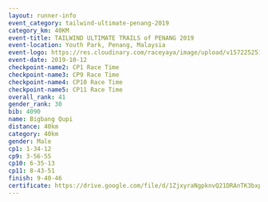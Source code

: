 ```yaml
---
layout: runner-info 
event_category: tailwind-ultimate-penang-2019 
category_km: 40KM 
event-title: TAILWIND ULTIMATE TRAILS of PENANG 2019 
event-location: Youth Park, Penang, Malaysia 
event-logo: https://res.cloudinary.com/raceyaya/image/upload/v1572252513/logo/utop-2019_h9tzys.jpg 
event-date: 2019-10-12 
checkpoint-name2: CP1 Race Time 
checkpoint-name3: CP9 Race Time 
checkpoint-name4: CP10 Race Time 
checkpoint-name5: CP11 Race Time 
overall_rank: 41
gender_rank: 30
bib: 4090
name: Bigbang Qupi
distance: 40km
category: 40km
gender: Male
cp1: 1-34-12
cp9: 3-56-55
cp10: 6-35-13
cp11: 8-43-51
finish: 9-40-46
certificate: https://drive.google.com/file/d/1ZjxyraNgpknvQ21DRAnTK3bxp6xyFP9U/view?usp=sharing
---
```

